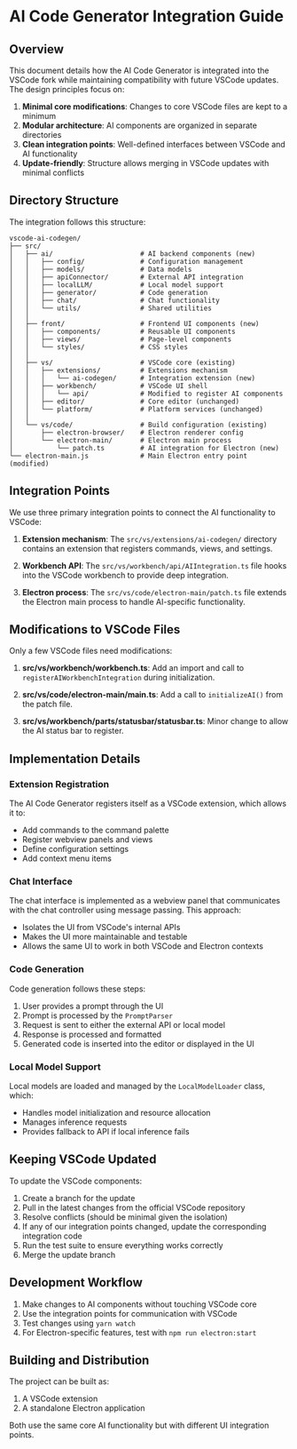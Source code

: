 # AI Code Generator Integration Guide

## Overview

This document details how the AI Code Generator is integrated into the VSCode fork while maintaining compatibility with future VSCode updates. The design principles focus on:

1. **Minimal core modifications**: Changes to core VSCode files are kept to a minimum
2. **Modular architecture**: AI components are organized in separate directories
3. **Clean integration points**: Well-defined interfaces between VSCode and AI functionality
4. **Update-friendly**: Structure allows merging in VSCode updates with minimal conflicts

## Directory Structure

The integration follows this structure:

```
vscode-ai-codegen/
├── src/
│   ├── ai/                      # AI backend components (new)
│   │   ├── config/              # Configuration management
│   │   ├── models/              # Data models
│   │   ├── apiConnector/        # External API integration
│   │   ├── localLLM/            # Local model support
│   │   ├── generator/           # Code generation
│   │   ├── chat/                # Chat functionality
│   │   └── utils/               # Shared utilities
│   │
│   ├── front/                   # Frontend UI components (new)
│   │   ├── components/          # Reusable UI components
│   │   ├── views/               # Page-level components
│   │   └── styles/              # CSS styles
│   │
│   ├── vs/                      # VSCode core (existing)
│   │   ├── extensions/          # Extensions mechanism
│   │   │   └── ai-codegen/      # Integration extension (new)
│   │   ├── workbench/           # VSCode UI shell
│   │   │   └── api/             # Modified to register AI components
│   │   ├── editor/              # Core editor (unchanged)
│   │   └── platform/            # Platform services (unchanged)
│   │
│   └── vs/code/                 # Build configuration (existing)
│       ├── electron-browser/    # Electron renderer config
│       └── electron-main/       # Electron main process
│           └── patch.ts         # AI integration for Electron (new)
└── electron-main.js             # Main Electron entry point (modified)
```

## Integration Points

We use three primary integration points to connect the AI functionality to VSCode:

1. **Extension mechanism**: The `src/vs/extensions/ai-codegen/` directory contains an extension that registers commands, views, and settings.

2. **Workbench API**: The `src/vs/workbench/api/AIIntegration.ts` file hooks into the VSCode workbench to provide deep integration.

3. **Electron process**: The `src/vs/code/electron-main/patch.ts` file extends the Electron main process to handle AI-specific functionality.

## Modifications to VSCode Files

Only a few VSCode files need modifications:

1. **src/vs/workbench/workbench.ts**: Add an import and call to `registerAIWorkbenchIntegration` during initialization.

2. **src/vs/code/electron-main/main.ts**: Add a call to `initializeAI()` from the patch file.

3. **src/vs/workbench/parts/statusbar/statusbar.ts**: Minor change to allow the AI status bar to register.

## Implementation Details

### Extension Registration

The AI Code Generator registers itself as a VSCode extension, which allows it to:
- Add commands to the command palette
- Register webview panels and views
- Define configuration settings
- Add context menu items

### Chat Interface

The chat interface is implemented as a webview panel that communicates with the chat controller using message passing. This approach:
- Isolates the UI from VSCode's internal APIs
- Makes the UI more maintainable and testable
- Allows the same UI to work in both VSCode and Electron contexts

### Code Generation

Code generation follows these steps:
1. User provides a prompt through the UI
2. Prompt is processed by the `PromptParser`
3. Request is sent to either the external API or local model
4. Response is processed and formatted
5. Generated code is inserted into the editor or displayed in the UI

### Local Model Support

Local models are loaded and managed by the `LocalModelLoader` class, which:
- Handles model initialization and resource allocation
- Manages inference requests
- Provides fallback to API if local inference fails

## Keeping VSCode Updated

To update the VSCode components:

1. Create a branch for the update
2. Pull in the latest changes from the official VSCode repository
3. Resolve conflicts (should be minimal given the isolation)
4. If any of our integration points changed, update the corresponding integration code
5. Run the test suite to ensure everything works correctly
6. Merge the update branch

## Development Workflow

1. Make changes to AI components without touching VSCode core
2. Use the integration points for communication with VSCode
3. Test changes using `yarn watch`
4. For Electron-specific features, test with `npm run electron:start`

## Building and Distribution

The project can be built as:
1. A VSCode extension
2. A standalone Electron application

Both use the same core AI functionality but with different UI integration points.
